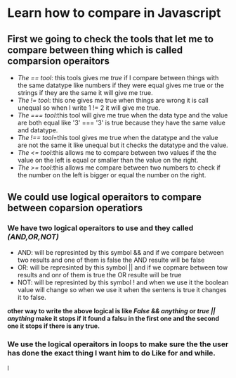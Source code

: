 # Learn how to compare in Javascript

## First we going to check the tools that let me to compare between thing which is called comparsion operaitors

* *The == tool*: this tools gives me *true* if I compare between things with the same datatype like numbers if they were equal gives me true or the strings if they are the same it will give me true.
* *The != tool*: this one gives me true when things are wrong it is call unequal so when I write 1 != 2 it will give me true.
* *The === tool*:this tool will give me true when the data type and the value are both equal like '3' === '3' is true because they have the same value and datatype.
* *The !== tool*=this tool gives me true when the datatype and the value are not the same it like unequal but it checks the datatype and the value.
* *The <= tool*:this allows me to compare between two values if the the value on the left is equal or smaller than the value on the right.
* *The >= tool*:this allows me compare between two numbers to check if the number on the left is bigger or equal the number on the right.
## We could use logical operaitors to compare between coparsion operatiors

### We have two logical operaitors to use and they called *(AND,OR,NOT)*

* AND: will be represinted by this symbol && and if we compare between two results and one of them is false the AND resulte will be false
*  OR: will be represinted by this symbol || and if we copmare between tow results and onr of them is true the OR resulte will be true
*  NOT: will be represinted by this symbol ! and when we use it the boolean value will change so when we use it when the sentens is true it changes it to false.

**other way to write the above logical is like *False && anything* or *true || anything* make it stops if it found a falsu in the first one and the second one it stops if there is any true.**

### We use the logical operaitors in loops to make sure the the user has done the exact thing I want him to do Like for and while.

l